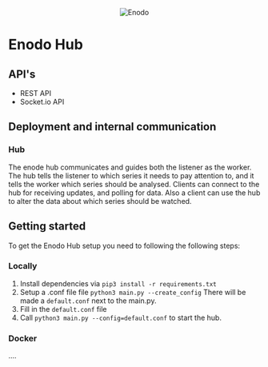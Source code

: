 
<p align="center"><img src="https://github.com/transceptor-technology/siridb-enodo-hub/raw/development/assets/logo_full.png" alt="Enodo"></p>

# Enodo Hub

## API's

-   REST API
-   Socket.io API

## Deployment and internal communication

### Hub

The enode hub communicates and guides both the listener as the worker. The hub tells the listener to which series it needs to pay attention to, and it tells the worker which series should be analysed.
Clients can connect to the hub for receiving updates, and polling for data. Also a client can use the hub to alter the data about which series should be watched.


## Getting started

To get the Enodo Hub setup you need to following the following steps:

### Locally

1. Install dependencies via `pip3 install -r requirements.txt`
2. Setup a .conf file file `python3 main.py --create_config` There will be made a `default.conf` next to the main.py.
3. Fill in the `default.conf` file
4. Call `python3 main.py --config=default.conf` to start the hub.

### Docker
....